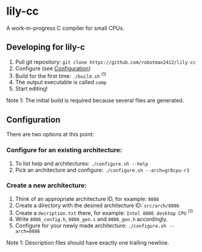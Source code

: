 # lily-cc
A work-in-progress C compiler for small CPUs.

## Developing for lily-c
1. Pull git repository: `git clone https://github.com/robotman2412/lily-cc`
2. Configure (see [Configuration](#Configuration))
3. Build for the first time: `./build.sh` <sup>(1)</sup>
4. The output executable is called `comp`
5. Start editing!

Note 1: The initial build is required because several files are generated.

## Configuration
There are two options at this point:

### Configure for an existing architecture:
1. To list help and architectures: `./configure.sh --help`
2. Pick an architecture and configure: `./configure.sh --arch=gr8cpu-r3`

### Create a new architecture:
1. Think of an appropriate architecture ID, for example: `8086`
2. Create a directory with the desired architecture ID: `src/arch/8086`
3. Create a `decription.txt` there, for example: `Intel 8086 desktop CPU` <sup>(1)</sup>
4. Write `8086_config.h`, `8086_gen.c` and `8086_gen.h` accordingly.
5. Configure for your newly made architecture: `./configure.sh --arch=8086`

Note 1: Description files should have exactly one trailing newline.
